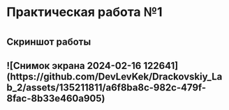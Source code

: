 <h1>Практическая работа №1<h1>
<h2>Скриншот работы<h2>
![Снимок экрана 2024-02-16 122641](https://github.com/DevLevKek/Drackovskiy_Lab_2/assets/135211811/a6f8ba8c-982c-479f-8fac-8b33e460a905)
